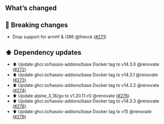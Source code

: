 ## What’s changed

## 🚨 Breaking changes

- Drop support for armhf & i386 @frenck ([#271](https://github.com/hassio-addons/addon-wireguard/pull/271))

## ⬆️ Dependency updates

- ⬆️ Update ghcr.io/hassio-addons/base Docker tag to v14.3.0 @renovate ([#272](https://github.com/hassio-addons/addon-wireguard/pull/272))
- ⬆️ Update ghcr.io/hassio-addons/base Docker tag to v14.3.1 @renovate ([#273](https://github.com/hassio-addons/addon-wireguard/pull/273))
- ⬆️ Update ghcr.io/hassio-addons/base Docker tag to v14.3.2 @renovate ([#274](https://github.com/hassio-addons/addon-wireguard/pull/274))
- ⬆️ Update alpine_3_18/go to v1.20.11-r0 @renovate ([#276](https://github.com/hassio-addons/addon-wireguard/pull/276))
- ⬆️ Update ghcr.io/hassio-addons/base Docker tag to v14.3.3 @renovate ([#278](https://github.com/hassio-addons/addon-wireguard/pull/278))
- ⬆️ Update ghcr.io/hassio-addons/base Docker tag to v15 @renovate ([#279](https://github.com/hassio-addons/addon-wireguard/pull/279))
